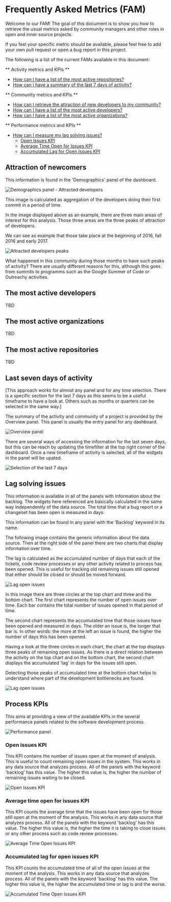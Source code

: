 # Frequently Asked Metrics (FAM)

Welcome to our FAM! The goal of this document is to show you
how to retrieve the usual metrics asked by community managers
and other roles in open and inner source projects.

If you feel your specific metric should be available, please
feel free to add your own pull request or open a bug report
in this project.

The following is a list of the current FAMs available in this
document:


** Activity metrics and KPIs **
* [How can I have a list of the most active repositories?](#the-most-active-repositories)
* [How can I have a summary of the last 7 days of activity?](#last-seven-days-of-activity)

** Community metrics and KPIs **
* [How can I retrieve the attraction of new developers to my community?](#attraction-of-newcomers)
* [How can I have a list of the most active developers?](#the-most-active-developers)
* [How can I have a list of the most active organizations?](#the-most-active-organizations)

** Performance metrics and KPIs **
* [How can I measure my lag solving issues?](#lag-solving-issues)
  * [Open Issues KPI](#open-issues-kpi)
  * [Average Time Open for Issues KPI](#average-time-open-for-issues-kpi)
  * [Accumulated Lag for Open Issues KPI](#accumulated-lag-for-open-issues-kpi)







## Attraction of newcomers

This information is found in the 'Demographics' panel of the dashboard.

![Demographics panel - Attracted developers](assets/images/attracted-developers.jpg)

This image is calculated as aggregation of the developers doing their
first commit in a period of time.

In the image displayed above as an example, there are three main
areas of interest for this analysis. Those three areas are the
three peaks of attraction of developers.

We can see as example that those take place at the beginning of
2016, fall 2016 and early 2017.

![Attracted developers peaks](assets/images/attracted-developers-circles.jpg)

What happened in this community during those months to have such
peaks of activity? There are usually different reasons for this,
although this goes from summits to programms such as the Google
Summer of Code or Outreachy activities.


## The most active developers

TBD

## The most active organizations

TBD

## The most active repositories

TBD

## Last seven days of activity

[This approach works for almost any panel and for any time selection.
There is a specific section for the last 7 days as this seems to be
a useful timeframe to have a look at. Others such as months or quarters
can be selected in the same way.]

The summary of the activity and community of a project is provided by the Overview panel.
This panel is usually the entry panel for any dashboard.

![Overview panel](assets/images/overview.jpg)



There are several ways of accessing the information for the last seven days, but this can
be reach by updating the timefilter at the top right corner of the dashboard. Once a new
timeframe of activity is selected, all of the widgets in the panel will be upated.

![Selection of the last 7 days](assets/images/overview-timeframe-seven-days-circles.jpg)


## Lag solving issues

This information is available in all of the panels with information
about the backlog. The widgets here referenced are basically calculated
in the same way independently of the data source. The total time that
a bug report or a changeset has been open is measured in days.

This information can be found in any panel with the 'Backlog' keyword
in its name.

The following image contains the generic information about the data
source. Then at the right side of the panel there are two charts
that display information over time.

The lag is calculated as the accumulated number of days that
each of the tickets, code review processes or any other activity
related to process has been opened. This is useful for tracking
old remaining issues still opened that either should be closed
or should be moved forward.

![Lag open issues](assets/images/lag-closing-new-issues.jpg)


In this image there are three circles at the top chart and three
and the bottom chart. The first chart represents the number of
open issues over time. Each bar contains the total number of issues
opened in that period of time.

The second chart represents the accumulated time that those issues
have been opened and measured in days. The older an issue is, the
longer that bar is. In other words: the more at the left an issue
is found, the higher the number of days this has been opened.

Having a look at the three circles in each chart, the chart at the
top displays three peaks of remaining open issues. As there is a direct
relation between the activity on the top chart and on the bottom chart,
the second chart displays the accumulated 'lag' in days for
the issues still open.

Detecting those peaks of accumulated time at the bottom chart helps
to understand where part of the development bottlenecks are found.

![Lag open issues](assets/images/lag-closing-new-issues-circles.jpg)

## Process KPIs

This aims at providing a view of the available KPIs in the
several performance panels related to the software development
process.


![Performance panel](assets/images/kpi-performance.jpg)

### Open issues KPI

This KPI contains the number of issues open at the moment of analysis.
This is useful to count remaining open issues in the system. This works
in any data source that analyzes process. All of the panels with the
keyword 'backlog' has this value. The higher this value is, the higher
the number of remaining issues waiting to be closed.

![Open Issues KPI](assets/images/lag-closing-tickets-kpis-open-issues.jpg)


### Average time open for issues KPI


This KPI counts the average time that the issues have been open for those
still open at the moment of the analysis. This works
in any data source that analyzes process. All of the panels with the
keyword 'backlog' has this value. The higher this value is, the higher
the time it is taking to close issues or any other process such as
code review processes.

![Average Time Open Issues KPI](assets/images/lag-closing-tickets-kpis-average-time.jpg)


### Accumulated lag for open issues KPI

This KPI counts the accumulated time of all of the open issues
at the moment of the analysis. This works
in any data source that analyzes process. All of the panels with the
keyword 'backlog' has this value. The higher this value is, the higher
the accumulated time or lag is and the worse.


![Accumulated Time Open Issues KPI](assets/images/lag-closing-tickets-kpis-accumulated-time.jpg)
